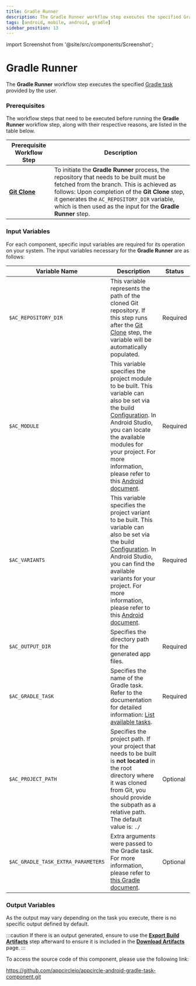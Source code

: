 ```yaml
---
title: Gradle Runner
description: The Gradle Runner workflow step executes the specified Gradle task provided by the user.
tags: [android, mobile, android, gradle]
sidebar_position: 13
---
```


import Screenshot from '@site/src/components/Screenshot';

# Gradle Runner

The **Gradle Runner** workflow step executes the specified [Gradle task](https://docs.gradle.org/current/userguide/tutorial_using_tasks.html) provided by the user.

### Prerequisites

The workflow steps that need to be executed before running the **Gradle Runner** workflow step, along with their respective reasons, are listed in the table below.

| Prerequisite Workflow Step                                                            | Description                                                                                                                                                                                                                                                                                              |
| ------------------------------------------------------------------------------------- | -------------------------------------------------------------------------------------------------------------------------------------------------------------------------------------------------------------------------------------------------------------------------------------------------------- |
| [**Git Clone**](https://docs.appcircle.io/workflows/common-workflow-steps/#git-clone) | To initiate the **Gradle Runner** process, the repository that needs to be built must be fetched from the branch. This is achieved as follows: Upon completion of the **Git Clone** step, it generates the `AC_REPOSITORY_DIR` variable, which is then used as the input for the **Gradle Runner** step. |

<Screenshot url='https://cdn.appcircle.io/docs/assets/android-workflow-components-gradle-runner_1.png'/>

### Input Variables

For each component, specific input variables are required for its operation on your system. The input variables necessary for the **Gradle Runner** are as follows:

<Screenshot url='https://cdn.appcircle.io/docs/assets/android-workflow-components-gradle-runner_2.png' />

| Variable Name                      | Description                                                                                                                                                                                                                                                                                                                                                                                                            | Status   |
| ---------------------------------- | ---------------------------------------------------------------------------------------------------------------------------------------------------------------------------------------------------------------------------------------------------------------------------------------------------------------------------------------------------------------------------------------------------------------------- | -------- |
| `$AC_REPOSITORY_DIR`               | This variable represents the path of the cloned Git repository. If this step runs after the [Git Clone](https://docs.appcircle.io/workflows/common-workflow-steps/#git-clone) step, the variable will be automatically populated.                                                                                                                                                                                      | Required |
| `$AC_MODULE`                       | This variable specifies the project module to be built. This variable can also be set via the build [Configuration](https://docs.appcircle.io/build/build-process-management/build-profile-configuration/). In Android Studio, you can locate the available modules for your project. For more information, please refer to this [Android document](https://developer.android.com/studio/projects#ApplicationModules). | Required |
| `$AC_VARIANTS`                     | This variable specifies the project variant to be built. This variable can also be set via the build [Configuration](https://docs.appcircle.io/build/build-process-management/build-profile-configuration/). In Android Studio, you can find the available variants for your project. For more information, please refer to this [Android document](https://developer.android.com/build/build-variants).               | Required |
| `$AC_OUTPUT_DIR`                   | Specifies the directory path for the generated app files.                                                                                                                                                                                                                                                                                                                                                              | Required |
| `$AC_GRADLE_TASK`                  | Specifies the name of the Gradle task. Refer to the documentation for detailed information: [List available tasks](https://docs.gradle.org/current/userguide/tutorial_using_tasks.html#list_available_tasks).                                                                                                                                                                                                          | Required |
| `$AC_PROJECT_PATH`                 | Specifies the project path. If your project that needs to be built is **not located** in the root directory where it was cloned from Git, you should provide the subpath as a relative path. The default value is: `./`                                                                                                                                                                                                | Optional |
| `$AC_GRADLE_TASK_EXTRA_PARAMETERS` | Extra arguments were passed to the Gradle task. For more information, please refer to [this Gradle document](https://docs.gradle.org/current/userguide/writing_build_scripts.html#sec:extra_properties).                                                                                                                                                                                                               | Optional |

### Output Variables

As the output may vary depending on the task you execute, there is no specific output defined by default.

:::caution
If there is an output generated, ensure to use the [**Export Build Artifacts**](https://docs.appcircle.io/workflows/common-workflow-steps#export-build-artifacts) step afterward to ensure it is included in the [**Download Artifacts**](https://docs.appcircle.io/workflows/common-workflow-steps/export-build-artifacts/#download-exported-artifacts) page.
:::

To access the source code of this component, please use the following link:

https://github.com/appcircleio/appcircle-android-gradle-task-component.git
